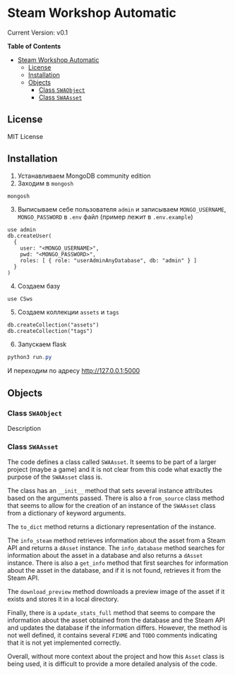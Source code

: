 # Steam Workshop Automatic

Current Version: v0.1

**Table of Contents**

- [Steam Workshop Automatic](#steam-workshop-automatic)
  - [License](#license)
  - [Installation](#installation)
  - [Objects](#objects)
    - [Class `SWAObject`](#class-swaobject)
    - [Class `SWAAsset`](#class-swaasset)

## License

MIT License

## Installation

1. Устанавливаем MongoDB community edition
2. Заходим в `mongosh`

```powershell
mongosh
```

3. Выписываем себе пользователя `admin` и записываем `MONGO_USERNAME`, `MONGO_PASSWORD` в `.env` файл (пример лежит в `.env.example`)

```mongosh
use admin
db.createUser(
  {
    user: "<MONGO_USERNAME>",
    pwd: "<MONGO_PASSWORD>",
    roles: [ { role: "userAdminAnyDatabase", db: "admin" } ]
  }
)
```

4. Создаем базу

```mongosh
use CSws
```

5. Создаем коллекции `assets` и `tags`

```mongosh
db.createCollection("assets")
db.createCollection("tags")
```

6. Запускаем flask

```powershell
python3 run.py
```

И переходим по адресу <http://127.0.0.1:5000>

## Objects

### Class `SWAObject`

Description

### Class `SWAAsset`

The code defines a class called `SWAAsset`. It seems to be part of a larger project (maybe a game) and it is not clear from this code what exactly the purpose of the `SWAAsset` class is.

The class has an `__init__` method that sets several instance attributes based on the arguments passed. There is also a `from_source` class method that seems to allow for the creation of an instance of the `SWAAsset` class from a dictionary of keyword arguments.

The `to_dict` method returns a dictionary representation of the instance.

The `info_steam` method retrieves information about the asset from a Steam API and returns a `dAsset` instance. The `info_database` method searches for information about the asset in a database and also returns a `dAsset` instance. There is also a `get_info` method that first searches for information about the asset in the database, and if it is not found, retrieves it from the Steam API.

The `download_preview` method downloads a preview image of the asset if it exists and stores it in a local directory.

Finally, there is a `update_stats_full` method that seems to compare the information about the asset obtained from the database and the Steam API and updates the database if the information differs. However, the method is not well defined, it contains several `FIXME` and `TODO` comments indicating that it is not yet implemented correctly.

Overall, without more context about the project and how this `Asset` class is being used, it is difficult to provide a more detailed analysis of the code.
